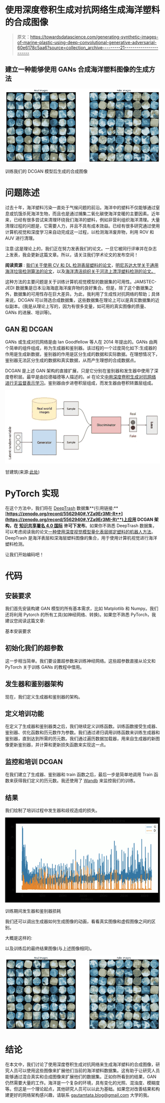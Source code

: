 # 使用深度卷积生成对抗网络生成海洋塑料的合成图像

> 原文：<https://towardsdatascience.com/generating-synthetic-images-of-marine-plastic-using-deep-convolutional-generative-adversarial-60e6178c5aa6?source=collection_archive---------21----------------------->

## 建立一种能够使用 GANs 合成海洋塑料图像的生成方法

![](img/84e8bb44e2ea5caeb1adc5ecd86bda9f.png)

训练我们的 DCGAN 模型后生成的合成图像

# 问题陈述

过去十年，海洋塑料污染一直处于气候问题的前沿。海洋中的塑料不仅能够通过窒息或饥饿杀死海洋生物，而且也是通过捕集二氧化碳使海洋变暖的主要因素。近年来，已经有很多尝试来清理环绕我们海洋的塑料，例如非营利组织海洋清理。大量清理过程的问题是，它需要人力，并且不具有成本效益。已经有很多研究通过使用计算机视觉和深度学习来自动完成这一过程，以检测海洋废弃物，利用 ROV 和 AUV 进行清理。

注意:这是理论上的，我们正在努力发表我们的论文。一旦它被同行评审并在杂志上发表，我会更新这篇文章。所以，请关注我们学术论文的发布空间！

**阅读资源** : [我们关于使用 CV 和 DL 检测表层塑料的论文](https://arxiv.org/abs/2105.01882)，[明尼苏达大学关于通用海洋垃圾检测算法的论文](https://arxiv.org/abs/1804.01079)，以及[海洋清洁组织关于河流上漂浮塑料检测的论文。](https://agupubs.onlinelibrary.wiley.com/doi/full/10.1029/2019EA000960)

这种方法的主要问题是关于训练计算机视觉模型的数据集的可用性。JAMSTEC-JEDI 数据集是日本沿海海底海洋废弃物的良好集合。但是，除了这个数据集之外，数据集的可用性存在巨大差异。为此，我利用了生成性对抗网络的帮助；具体来说，DCGAN 可以筛选合成数据集，这些数据集在理论上可以是真实数据集的近似副本。(我是从理论上写的，因为有很多变量，如可用的真实图像的质量、GANs 的进展、培训等)。

## GAN 和 DCGAN

GANs 或生成对抗网络是由 Ian Goodfellow 等人在 2014 年提出的。GANs 由两个简单的组件组成，称为生成器和鉴别器。该过程的一个过度简化如下:生成器的作用是生成新数据，鉴别器的作用是区分生成的数据和实际数据。在理想情况下，鉴别器无法区分生成的数据和真实数据，从而产生理想的合成数据点。

DCGAN 是上述 GAN 架构的直接扩展，只是它分别在鉴别器和发生器中使用了深度卷积层。最早是由拉德福德等人描述的。al 在论文[中用深度卷积生成对抗网络进行无监督表示学习](https://arxiv.org/pdf/1511.06434.pdf)。鉴别器由步进卷积层组成，而发生器由卷积转置层组成。

![](img/c6cd4b5203d50d5cb4c91fee7972dc2f.png)

甘建筑(来源:[此处](https://sigmoidal.io/beginners-review-of-gan-architectures/))

# PyTorch 实现

在这个方法中，我们将在 [DeepTrash](https://zenodo.org/record/5562940#.YWSaTNnMK3I) 数据集**(引用链接:**[**https://zenodo.org/record/5562940#.YZa9Er3MI-R**](https://zenodo.org/record/5562940#.YZa9Er3MI-R)**)上应用 DCGAN 架构，在** [**知识共享署名 4.0 国际**](https://creativecommons.org/licenses/by/4.0/legalcode) **许可下发布**。如果你不熟悉 DeepTrash 数据集，可以考虑阅读我的论文[一种使用深度视觉模型量化表层绑定塑料的机器人方法](https://arxiv.org/abs/2105.01882)。DeepTrash 是海洋表层和深海层塑料图像的集合，用于使用计算机视觉进行海洋塑料检测。

让我们开始编码吧！

# 代码

## 安装要求

我们首先安装构建 GAN 模型的所有基本需求，比如 Matplotlib 和 Numpy。我们还将利用 Pytorch 的所有工具(如神经网络、转换)。如果您不熟悉 PyTorch，我建议您阅读这篇文章:

基本安装要求

## 初始化我们的超参数

这一步相当简单。我们要设置超参数来训练神经网络。这些超参数直接从论文和 PyTorch 关于训练 GANs 的教程中借用。

## 发生器和鉴别器架构

现在，我们定义生成器和鉴别器的架构。

## 定义培训功能

在定义了生成器和鉴别器类之后，我们继续定义训练函数。训练函数接受生成器、鉴别器、优化函数和历元数作为参数。我们通过递归调用训练函数来训练生成器和鉴别器，直到达到所需的历元数。我们通过遍历数据加载器，用来自生成器的新图像更新鉴别器，并计算和更新损失函数来实现这一点。

## 监控和培训 DCGAN

在我们建立了生成器、鉴别器和 train 函数之后，最后一步是简单地调用 Train 函数来获得我们定义的历元数。我还使用了 [Wandb](https://wandb.ai/site) 来监控我们的训练。

## 结果

我们绘制了培训过程中发生器和歧视造成的损失。

![](img/9ed42e9a38221725dbbb2b886bca378e.png)

训练期间发生器和鉴别器损耗

我们还可以调出生成器如何生成图像的动画，看看真实图像和虚假图像之间的区别。

大概是这样的:

以及训练后的最终结果图像(与上述图像相同)。

![](img/84e8bb44e2ea5caeb1adc5ecd86bda9f.png)

# 结论

在本文中，我们讨论了使用深度卷积生成对抗网络来生成海洋塑料的合成图像，研究人员可以使用这些图像来扩展他们当前的海洋塑料数据集。这有助于让研究人员能够通过混合真实和合成图像来扩展他们的数据集。正如你所看到的结果，GAN 仍然需要大量的工作。海洋是一个复杂的环境，具有变化的光照、混浊度、模糊度等。但这是一个理论起点，其他研究人员可以以此为基础。如果您对改善结果和构建更好的网络架构感兴趣，请联系 gautamtata.blog@gmail.com 大学的我。